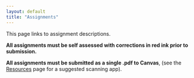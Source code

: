 ```yaml
---
layout: default
title: "Assignments"
---
```


This page links to assignment descriptions.

**All assignments must be self assessed with corrections in red ink prior to submission.**

**All assignments must be submitted as a single .pdf to Canvas**, (see the [Resources](../resources.html) page for a suggested scanning app).

<!--

> Due Date |                Assignment                                | Solutions                                               |
> -------- | -------------------------------------------------------- | ------------------------------------------------------- |
> May 22    | [Assignment 1](../assign/assign01.html)                  |  |
> May 31    | [Assignment 2](../assign/assign02.html)                  |  |
> June 14   | [Assignment 3](../assign/assign03.html)                  |  |
> June 21   | [Assignment 4](../assign/assign04.html)                  |  |
> July 12   | [Assignment 5](../assign/assign05.html)                  |  |
> July 31   | [Assignment 6](../assign/assign06.html)                  |  |

-->